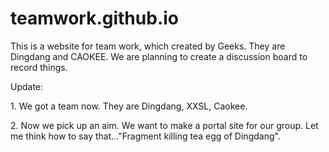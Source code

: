 # teamwork.github.io
This is a website for team work, which created by Geeks. They are Dingdang and CAOKEE. We are planning to create a discussion board to record things.
<p>
Update:
</p>
<p>
1. We got a team now. They are Dingdang, XXSL, Caokee.
</p>
<p>
2. Now we pick up an aim. We want to make a portal site for our group. Let me think how to say that..."Fragment killing tea egg of Dingdang".</p>